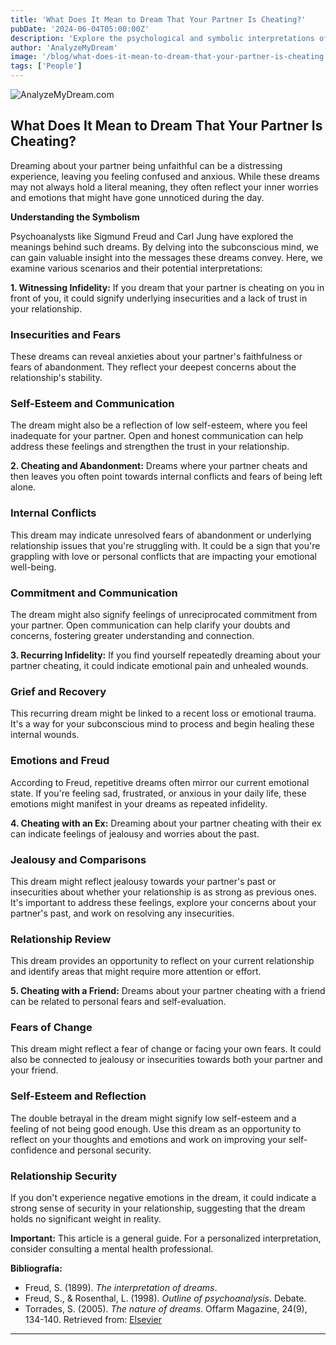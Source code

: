 ```yaml
---
title: 'What Does It Mean to Dream That Your Partner Is Cheating?'
pubDate: '2024-06-04T05:00:00Z'
description: 'Explore the psychological and symbolic interpretations of dreams in which your partner is cheating, to discover the meanings behind these dream experiences.'
author: 'AnalyzeMyDream'
image: '/blog/what-does-it-mean-to-dream-that-your-partner-is-cheating.jpeg'
tags: ['People']
---
```


![AnalyzeMyDream.com](/blog/what-does-it-mean-to-dream-that-your-partner-is-cheating.jpeg)

## What Does It Mean to Dream That Your Partner Is Cheating?

Dreaming about your partner being unfaithful can be a distressing experience, leaving you feeling confused and anxious. While these dreams may not always hold a literal meaning, they often reflect your inner worries and emotions that might have gone unnoticed during the day. 

**Understanding the Symbolism**

Psychoanalysts like Sigmund Freud and Carl Jung have explored the meanings behind such dreams. By delving into the subconscious mind, we can gain valuable insight into the messages these dreams convey. Here, we examine various scenarios and their potential interpretations:

**1. Witnessing Infidelity:** If you dream that your partner is cheating on you in front of you, it could signify underlying insecurities and a lack of trust in your relationship. 

### Insecurities and Fears

These dreams can reveal anxieties about your partner's faithfulness or fears of abandonment. They reflect your deepest concerns about the relationship's stability.

### Self-Esteem and Communication 

The dream might also be a reflection of low self-esteem, where you feel inadequate for your partner.  Open and honest communication can help address these feelings and strengthen the trust in your relationship.

**2. Cheating and Abandonment:**  Dreams where your partner cheats and then leaves you often point towards internal conflicts and fears of being left alone.

### Internal Conflicts

This dream may indicate unresolved fears of abandonment or underlying relationship issues that you're struggling with. It could be a sign that you're grappling with love or personal conflicts that are impacting your emotional well-being.

### Commitment and Communication

The dream might also signify feelings of unreciprocated commitment from your partner.  Open communication can help clarify your doubts and concerns, fostering greater understanding and connection.

**3. Recurring Infidelity:** If you find yourself repeatedly dreaming about your partner cheating, it could indicate emotional pain and unhealed wounds.

### Grief and Recovery

This recurring dream might be linked to a recent loss or emotional trauma. It's a way for your subconscious mind to process and begin healing these internal wounds.

### Emotions and Freud

According to Freud, repetitive dreams often mirror our current emotional state. If you're feeling sad, frustrated, or anxious in your daily life, these emotions might manifest in your dreams as repeated infidelity.

**4. Cheating with an Ex:** Dreaming about your partner cheating with their ex can indicate feelings of jealousy and worries about the past.

### Jealousy and Comparisons

This dream might reflect jealousy towards your partner's past or insecurities about whether your relationship is as strong as previous ones. It's important to address these feelings, explore your concerns about your partner's past, and work on resolving any insecurities.

### Relationship Review

This dream provides an opportunity to reflect on your current relationship and identify areas that might require more attention or effort.

**5. Cheating with a Friend:** Dreams about your partner cheating with a friend can be related to personal fears and self-evaluation.

### Fears of Change

This dream might reflect a fear of change or facing your own fears. It could also be connected to jealousy or insecurities towards both your partner and your friend.

### Self-Esteem and Reflection

The double betrayal in the dream might signify low self-esteem and a feeling of not being good enough.  Use this dream as an opportunity to reflect on your thoughts and emotions and work on improving your self-confidence and personal security.

### Relationship Security

If you don't experience negative emotions in the dream, it could indicate a strong sense of security in your relationship, suggesting that the dream holds no significant weight in reality.

**Important:** This article is a general guide. For a personalized interpretation, consider consulting a mental health professional.

**Bibliografía:**

* Freud, S. (1899). *The interpretation of dreams*.
* Freud, S., & Rosenthal, L. (1998). *Outline of psychoanalysis*. Debate.
* Torrades, S. (2005). *The nature of dreams*. Offarm Magazine, 24(9), 134-140. Retrieved from: [Elsevier](https://www.elsevier.es/es-revista-offarm-4-articulo-la-naturaleza-suenos-13079597)

---